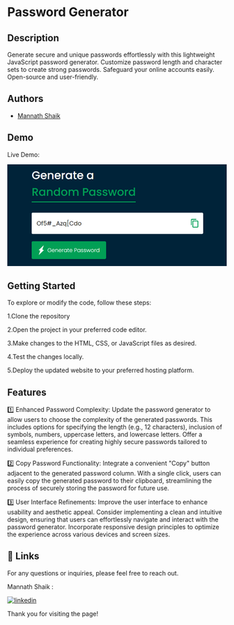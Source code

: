 # Password Generator

## Description 

Generate secure and unique passwords effortlessly with this lightweight JavaScript password generator. Customize password length and character sets to create strong passwords. Safeguard your online accounts easily. Open-source and user-friendly.
## Authors

- [Mannath Shaik](https://www.github.com/mannath93478) 


## Demo

Live Demo:



![alt text](images/demo.png)   

## Getting Started

To explore or modify the code, follow these steps:

1.Clone the repository

2.Open the project in your preferred code editor.

3.Make changes to the HTML, CSS, or JavaScript files as desired.

4.Test the changes locally.

5.Deploy the updated website to your preferred hosting platform.


## Features

1️⃣ Enhanced Password Complexity: Update the password generator to allow users to choose the complexity of the generated passwords. This includes options for specifying the length (e.g., 12 characters), inclusion of symbols, numbers, uppercase letters, and lowercase letters. Offer a seamless experience for creating highly secure passwords tailored to individual preferences.

2️⃣ Copy Password Functionality: Integrate a convenient "Copy" button adjacent to the generated password column. With a single click, users can easily copy the generated password to their clipboard, streamlining the process of securely storing the password for future use.

3️⃣ User Interface Refinements: Improve the user interface to enhance usability and aesthetic appeal. Consider implementing a clean and intuitive design, ensuring that users can effortlessly navigate and interact with the password generator. Incorporate responsive design principles to optimize the experience across various devices and screen sizes.


## 🔗 Links

For any questions or inquiries, please feel free to reach out. 

Mannath Shaik :

[![linkedin](https://img.shields.io/badge/linkedin-0A66C2?style=for-the-badge&logo=linkedin&logoColor=white)](https://www.linkedin.com/in/mannath-shaik)


Thank you for visiting the page!
